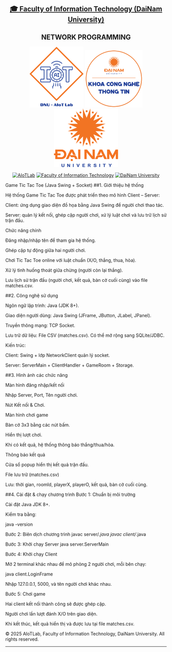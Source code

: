 <h2 align="center">
    <a href="https://dainam.edu.vn/vi/khoa-cong-nghe-thong-tin">
    🎓 Faculty of Information Technology (DaiNam University)
    </a>
</h2>
<h2 align="center">
   NETWORK PROGRAMMING
</h2>
<div align="center">
    <p align="center">
        <img src="docs/aiotlab_logo.png" alt="AIoTLab Logo" width="170"/>
        <img src="docs/fitdnu_logo.png" alt="AIoTLab Logo" width="180"/>
        <img src="docs/dnu_logo.png" alt="DaiNam University Logo" width="200"/>
    </p>

[![AIoTLab](https://img.shields.io/badge/AIoTLab-green?style=for-the-badge)](https://www.facebook.com/DNUAIoTLab)
[![Faculty of Information Technology](https://img.shields.io/badge/Faculty%20of%20Information%20Technology-blue?style=for-the-badge)](https://dainam.edu.vn/vi/khoa-cong-nghe-thong-tin)
[![DaiNam University](https://img.shields.io/badge/DaiNam%20University-orange?style=for-the-badge)](https://dainam.edu.vn)

</div>

Game Tic Tac Toe (Java Swing + Socket)
##1. Giới thiệu hệ thống

Hệ thống Game Tic Tac Toe được phát triển theo mô hình Client – Server:

Client: ứng dụng giao diện đồ họa bằng Java Swing để người chơi thao tác.

Server: quản lý kết nối, ghép cặp người chơi, xử lý luật chơi và lưu trữ lịch sử trận đấu.

Chức năng chính

Đăng nhập/nhập tên để tham gia hệ thống.

Ghép cặp tự động giữa hai người chơi.

Chơi Tic Tac Toe online với luật chuẩn (X/O, thắng, thua, hòa).

Xử lý tình huống thoát giữa chừng (người còn lại thắng).

Lưu lịch sử trận đấu (người chơi, kết quả, bàn cờ cuối cùng) vào file matches.csv.

##2. Công nghệ sử dụng

Ngôn ngữ lập trình: Java (JDK 8+).

Giao diện người dùng: Java Swing (JFrame, JButton, JLabel, JPanel).

Truyền thông mạng: TCP Socket.

Lưu trữ dữ liệu: File CSV (matches.csv). Có thể mở rộng sang SQLite/JDBC.

Kiến trúc:

Client: Swing + lớp NetworkClient quản lý socket.

Server: ServerMain + ClientHandler + GameRoom + Storage.

##3. Hình ảnh các chức năng

Màn hình đăng nhập/kết nối

Nhập Server, Port, Tên người chơi.

Nút Kết nối & Chơi.

Màn hình chơi game

Bàn cờ 3x3 bằng các nút bấm.

Hiển thị lượt chơi.

Khi có kết quả, hệ thống thông báo thắng/thua/hòa.

Thông báo kết quả

Cửa sổ popup hiển thị kết quả trận đấu.

File lưu trữ (matches.csv)

Lưu: thời gian, roomId, playerX, playerO, kết quả, bàn cờ cuối cùng.

##4. Cài đặt & chạy chương trình
Bước 1: Chuẩn bị môi trường

Cài đặt Java JDK 8+.

Kiểm tra bằng:

java -version

Bước 2: Biên dịch chương trình
javac server/*.java
javac client/*.java

Bước 3: Khởi chạy Server
java server.ServerMain

Bước 4: Khởi chạy Client

Mở 2 terminal khác nhau để mô phỏng 2 người chơi, mỗi bên chạy:

java client.LoginFrame


Nhập 127.0.0.1, 5000, và tên người chơi khác nhau.

Bước 5: Chơi game

Hai client kết nối thành công sẽ được ghép cặp.

Người chơi lần lượt đánh X/O trên giao diện.

Khi kết thúc, kết quả hiển thị và được lưu tại file matches.csv.

© 2025 AIoTLab, Faculty of Information Technology, DaiNam University. All rights reserved.

---

